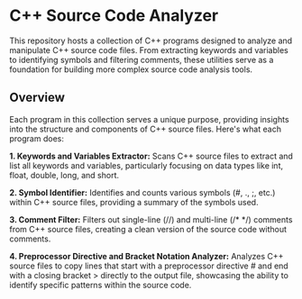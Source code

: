 # **C++ Source Code Analyzer**
This repository hosts a collection of C++ programs designed to analyze and manipulate C++ source code files. From extracting keywords and variables to identifying symbols and filtering comments, these utilities serve as a foundation for building more complex source code analysis tools.


## **Overview**
Each program in this collection serves a unique purpose, providing insights into the structure and components of C++ source files. Here's what each program does:

**1. Keywords and Variables Extractor:** Scans C++ source files to extract and list all keywords and variables, particularly focusing on data types like int, float, double, long, and short.

**2. Symbol Identifier:** Identifies and counts various symbols (#, ., ;, etc.) within C++ source files, providing a summary of the symbols used.

**3. Comment Filter:** Filters out single-line (//) and multi-line (/* */) comments from C++ source files, creating a clean version of the source code without comments.

**4. Preprocessor Directive and Bracket Notation Analyzer:** Analyzes C++ source files to copy lines that start with a preprocessor directive # and end with a closing bracket > directly to the output file, showcasing the ability to identify specific patterns within the source code.
